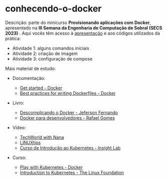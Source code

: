 # conhecendo-o-docker

Descrição: parte do minicurso **Provisionando aplicações com Docker**, apresentado na **III Semana da Engenharia de Computação de Sobral (SECS 2023)** . Aqui vocês têm acesso à [apresentação](SECS_2023_Minicurso_sobre_container.pdf) e aos códigos utilizados da prática:

- Atividade 1: alguns comandos iniciais
- Atividade 2: criação de imagem
- Atividade 3: configuração de compose

Mais material de estudo:

- Documentação:
    - [Get started - Docker](https://docs.docker.com/get-started/02_our_app/)
    - [Best practices for writing Dockerfiles - Docker](https://docs.docker.com/develop/develop-images/dockerfile_best-practices/)

- Livro:
    - [Descomplicando o Docker - Jeferson Fernando](https://livro.descomplicandodocker.com.br/)
    - [Docker para desenvolvedores - Rafael Gomes](https://github.com/gomex/docker-para-desenvolvedores)

- Vídeo:
    - [TechWorld with Nana ](https://www.youtube.com/@TechWorldwithNana)
    - [LINUXtips](https://www.youtube.com/@LinuxTips)
    - [Curso de Introdução ao Kubernetes - Insight Lab](https://www.youtube.com/watch?v=bcRArpK00OU&list=PLXzx948cNtr8XI5JBemHT9OWuYSPNUtXs&index=2)

- Curso:
    - [Play with Kubernetes - Docker](https://labs.play-with-k8s.com/)
    - [Introduction to Kubernetes - The Linux Foundation](https://www.edx.org/course/introduction-to-kubernetes)

